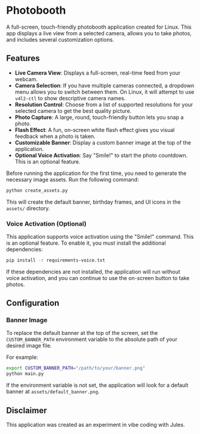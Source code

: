 # Photobooth

A full-screen, touch-friendly photobooth application created for Linux. This app displays a live view from a selected camera, allows you to take photos, and includes several customization options.

## Features

*   **Live Camera View**: Displays a full-screen, real-time feed from your webcam.
*   **Camera Selection**: If you have multiple cameras connected, a dropdown menu allows you to switch between them. On Linux, it will attempt to use `v4l2-ctl` to show descriptive camera names.
*   **Resolution Control**: Choose from a list of supported resolutions for your selected camera to get the best quality picture.
*   **Photo Capture**: A large, round, touch-friendly button lets you snap a photo.
*   **Flash Effect**: A fun, on-screen white flash effect gives you visual feedback when a photo is taken.
*   **Customizable Banner**: Display a custom banner image at the top of the application.
*   **Optional Voice Activation**: Say "Smile!" to start the photo countdown. This is an optional feature.

Before running the application for the first time, you need to generate the necessary image assets. Run the following command:

```bash
python create_assets.py
```

This will create the default banner, birthday frames, and UI icons in the `assets/` directory.

### Voice Activation (Optional)

This application supports voice activation using the "Smile!" command. This is an optional feature. To enable it, you must install the additional dependencies:

```bash
pip install -r requirements-voice.txt
```

If these dependencies are not installed, the application will run without voice activation, and you can continue to use the on-screen button to take photos.

## Configuration

### Banner Image

To replace the default banner at the top of the screen, set the `CUSTOM_BANNER_PATH` environment variable to the absolute path of your desired image file.

For example:
```bash
export CUSTOM_BANNER_PATH="/path/to/your/banner.png"
python main.py
```
If the environment variable is not set, the application will look for a default banner at `assets/default_banner.png`.

## Disclaimer

This application was created as an experiment in vibe coding with Jules.
